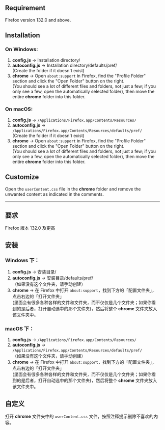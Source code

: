 ## Requirement
Firefox version 132.0 and above.

## **Installation**

### **On Windows:**
1. **config.js** → Installation directory/
2. **autoconfig.js** → Installation directory/defaults/pref/  
   (Create the folder if it doesn't exist)
3. **chrome** → Open `about:support` in Firefox, find the "Profile Folder" section and click the "Open Folder" button on the right.  
   (You should see a lot of different files and folders, not just a few; if you only see a few, open the automatically selected folder), then move the entire **chrome** folder into this folder.

### **On macOS:**
1. **config.js** → `/Applications/Firefox.app/Contents/Resources/`
2. **autoconfig.js** → `/Applications/Firefox.app/Contents/Resources/defaults/pref/`  
   (Create the folder if it doesn't exist)
3. **chrome** → Open `about:support` in Firefox, find the "Profile Folder" section and click the "Open Folder" button on the right.  
   (You should see a lot of different files and folders, not just a few; if you only see a few, open the automatically selected folder), then move the entire **chrome** folder into this folder.

## **Customize**

Open the `userContent.css` file in the **chrome** folder and remove the unwanted content as indicated in the comments.

---

## **要求**
Firefox 版本 132.0 及更高

## **安装**

### **Windows 下：**
1. **config.js** → 安装目录/
2. **autoconfig.js** → 安装目录/defaults/pref/  
   （如果没有这个文件夹，请手动创建）
3. **chrome** → 在 Firefox 中打开 `about:support`，找到下方的「配置文件夹」，点击右边的「打开文件夹」  
   (里面会有很多各种各样的文件和文件夹，而不仅仅是几个文件夹；如果你看到的是后者，打开自动选中的那个文件夹)，然后将整个 **chrome** 文件夹放入该文件夹中。

### **macOS 下：**
1. **config.js** → `/Applications/Firefox.app/Contents/Resources/`
2. **autoconfig.js** → `/Applications/Firefox.app/Contents/Resources/defaults/pref/`  
   （如果没有这个文件夹，请手动创建）
3. **chrome** → 在 Firefox 中打开 `about:support`，找到下方的「配置文件夹」，点击右边的「打开文件夹」  
   (里面会有很多各种各样的文件和文件夹，而不仅仅是几个文件夹；如果你看到的是后者，打开自动选中的那个文件夹)，然后将整个 **chrome** 文件夹放入该文件夹中。

## **自定义**

打开 **chrome** 文件夹中的 `userContent.css` 文件，按照注释提示删除不喜欢的内容。

